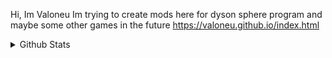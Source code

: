 Hi, Im Valoneu
Im trying to create mods here for dyson sphere program and maybe some other games in the future
https://valoneu.github.io/index.html

<details>
  <summary>Github Stats</summary>
  
  ![Github Stats](https://github-readme-stats.vercel.app/api?username=Valoneu&count_private=true&show_icons=true&include_all_commits=true&hide_border=true&count_private=true&theme=gotham&title_color=ffaaff&text_color=77ddff)
  ![Top Languages](https://github-readme-stats.vercel.app/api/top-langs/?username=Valoneu&show_icons=true&include_all_commits=true&hide_border=true&count_private=true&theme=gotham&langs_count=4&layout=compact&title_color=ffaaff&text_color=77ddff)
</details>
